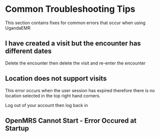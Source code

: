 # Common Troubleshooting Tips
This section contains fixes for common errors that occur when using UgandaEMR
## I have created a visit but the encounter has different dates
Delete the encounter then delete the visit and re-enter the encounter 
## Location does not support visits
This error occurs when the user session has expired therefore there is no location selected in the top right hand corners. 

Log out of your account then log back in 
## OpenMRS Cannot Start - Error Occured at Startup 

